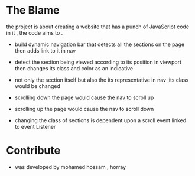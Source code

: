 # The Blame

the project is about creating a website that has a punch of JavaScript code in it , the code aims to .

* build dynamic navigation bar that detects all the sections on the page then adds link to it in nav

* detect the section being viewed according to its position in viewport then changes its class
and color as an indicative

* not only the section itself but also the its representative in nav ,its class would be changed

* scrolling down the page would cause the nav to scroll up

* scrolling up the page would cause the nav to scroll down

* changing the class of sections is dependent upon a scroll event linked to event Listener

# Contribute

* was developed by mohamed hossam , horray



